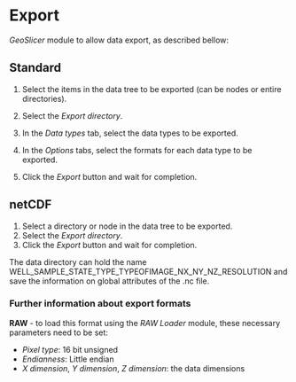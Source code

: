 # Export

_GeoSlicer_ module to allow data export, as described bellow:

## Standard

1. Select the items in the data tree to be exported (can be nodes or entire directories).

2. Select the _Export directory_.

3. In the _Data types_ tab, select the data types to be exported.

4. In the _Options_ tabs, select the formats for each data type to be exported.

5. Click the _Export_  button and wait for completion.

## netCDF

1. Select a directory or node in the data tree to be exported.
2. Select the _Export directory_.
3. Click the _Export_  button and wait for completion.

The data directory can hold the name WELL\_SAMPLE\_STATE\_TYPE\_TYPEOFIMAGE\_NX\_NY\_NZ\_RESOLUTION
and save the information on global attributes of the .nc file.


### Further information about export formats

**RAW** - to load this format using the *RAW Loader* module, these necessary parameters need to be set:

 - *Pixel type*: 16 bit unsigned
 - *Endianness*: Little endian
 - *X dimension*, *Y dimension*, *Z dimension*: the data dimensions
